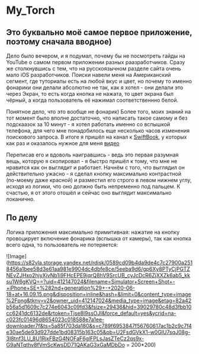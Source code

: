 # My_Torch
## Это буквально моё самое первое приложение, поэтому сначала вводное)

Дело было вечером, и я подумал, почему бы не посмотреть гайды на YouTube о самом первом приложении разных раазработчиков. Сразу же столкнувшись с тем, что на русскоязычном разделе сайта очень мало iOS разработчиков. Поиски навели меня на Американский сегмент, где туториалы есть на любой вкус и цвет, но почему то именно фонарики они делали абсолютно не так, как я хотел - они делали это через Экран, то есть когда кнопка не нажата, то цвет экрана был чёрный, а когда пользователь её нажимал соответственнно белой.

Понятное дело, что это вообще не фонарик) Более того, моих знаний на тот момент было вполне достаточно, что написать такое самому и без подскаазок за 10 минут - я хотел работать именно со вспышкой телефона, для чего мне понадобилось еще несколько часов изменения поискового запроса. В итоге я пришёл на канал к [SwiftBook](https://www.youtube.com/channel/UCXlCPCsB09ftBA5bQfiSWoQ), у которых как раз и оказалось нужное для меня [видео](https://www.youtube.com/watch?v=yL4vhn1apZI)

Переписав его и вдоволь наигравшись - ведь это первая разумная вещь, которую я скопировал - я быстро пришёл к тому, что мне не нравится как он выглядит и работает. Начнём с того, что выглядил он действительно ужасно - я сделал кнопку максимально контрастной (по-моему даже красной) и разместил его строго в левом нижнем углу, исходя из логики, что оно должно быть непременно под пальцем. К счастью, я от этого отошёл и сейчас оно выглядит максимально локанично.

## По делу

Логика приложения максимально примитивная: нажатие на кнопку провоцирует включение фонарика (вспышка от камеры), так как кнопка всего одна, то пользователь не потеряется:


![Image](https://s82vla.storage.yandex.net/rdisk/0589cd09b4da9de4c7c27900a2518456a1bee58d3e61aa981e9904dc4dbfe8ce/5eeba9d6/gp6Xy8PTyCjPGTZNEvZJHxo2hjyXjvNb1i9FHcEPE9jqrQ8hV9SrcUB_cyJcDcR6ZjXXZk6ab5_kksu1W6gKVQ==?uid=412147024&filename=Simulator+Screen+Shot+-+iPhone+SE+%282nd+generation%29+-+2020-06-18+at+16.09.15.png&disposition=inline&hash=&limit=0&content_type=image%2Fpng&tknv=v2&owner_uid=412147024&media_type=image&etag=82a42b56a5d1609c7c274e6043c09fd3&fsize=29436&hid=39029780c48d3fbb10cc6241dc6132de&rtoken=Tjse8l9ssOJI&force_default=yes&ycrid=na-c023fc01496d8654023c018588e7a1ee-downloader7f&ts=5a85f703da180&s=c789f6953847f56760617ac1b2c9c7f4e30ae5de93d927dde1bd08315b163c05&pb=U2FsdGVkX1-w0GlU7sqJ08g-3I8tnf3LU_8U1RjxFBzG4NOFaF6glFPLsJasZTeCz2qs9x-G9aNTqthv8fVmScKwsDD71QAKaG3xGaMDbDo = 200*200)
